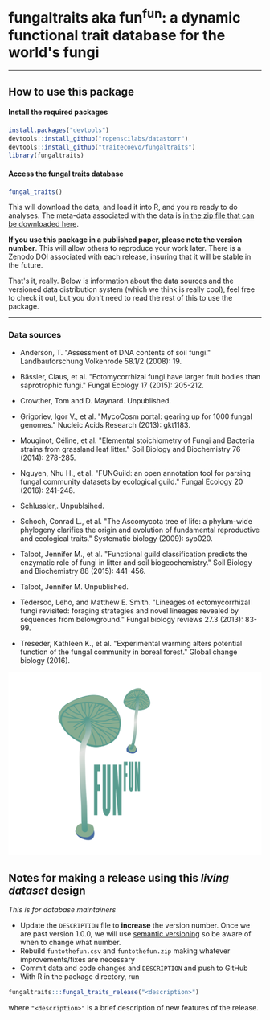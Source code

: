 # fungaltraits aka fun<sup>fun</sup>: a dynamic functional trait database for the world's fungi

-----------------------

## How to use this package

#### Install the required packages

```r
install.packages("devtools")
devtools::install_github("ropenscilabs/datastorr")
devtools::install_github("traitecoevo/fungaltraits")
library(fungaltraits)
```

#### Access the fungal traits database

```r
fungal_traits()
```
This will download the data, and load it into R, and you're ready to do analyses.  The meta-data associated with the data is [in the zip file that can be downloaded here](https://github.com/traitecoevo/fungaltraits/releases).  

**If you use this package in a published paper, please note the version number**.  This  will allow others to reproduce your work later.  There is a Zenodo DOI associated with each release, insuring that it will be stable in the future.  

That's it, really.  Below is information about the data sources and the versioned data distribution system (which we think is really cool), feel free to check it out, but you don't need to read the rest of this to use the package.  

----------------------

### Data sources

-   Anderson, T. "Assessment of DNA contents of soil fungi." Landbauforschung Volkenrode 58.1/2 (2008): 19.

-   Bässler, Claus, et al. "Ectomycorrhizal fungi have larger fruit bodies than saprotrophic fungi." Fungal Ecology 17 (2015): 205-212.

-   Crowther, Tom and D. Maynard. Unpublished.

-   Grigoriev, Igor V., et al. "MycoCosm portal: gearing up for 1000 fungal genomes." Nucleic Acids Research (2013): gkt1183.

-   Mouginot, Céline, et al. "Elemental stoichiometry of Fungi and Bacteria strains from grassland leaf litter." Soil Biology and Biochemistry 76 (2014): 278-285.

-   Nguyen, Nhu H., et al. "FUNGuild: an open annotation tool for parsing fungal community datasets by ecological guild." Fungal Ecology 20 (2016): 241-248.

-   Schlussler,. Unpublsihed.

-   Schoch, Conrad L., et al. "The Ascomycota tree of life: a phylum-wide phylogeny clarifies the origin and evolution of fundamental reproductive and ecological traits." Systematic biology (2009): syp020.

-   Talbot, Jennifer M., et al. "Functional guild classification predicts the enzymatic role of fungi in litter and soil biogeochemistry." Soil Biology and Biochemistry 88 (2015): 441-456.

-   Talbot, Jennifer M. Unpublished.

-   Tedersoo, Leho, and Matthew E. Smith. "Lineages of ectomycorrhizal fungi revisited: foraging strategies and novel lineages revealed by sequences from belowground." Fungal biology reviews 27.3 (2013): 83-99.

-   Treseder, Kathleen K., et al. "Experimental warming alters potential function of the fungal community in boreal forest." Global change biology (2016).

![](Logo_Natalie_edit.png)

## Notes for making a release using this *living dataset* design

*This is for database maintainers*

* Update the `DESCRIPTION` file to **increase** the version number.  Once we are past version 1.0.0, we will use [semantic versioning](http://semver.org/) so be aware of when to change what number.
* Rebuild `funtothefun.csv` and `funtothefun.zip` making whatever improvements/fixes are necessary
* Commit data and code changes and `DESCRIPTION` and push to GitHub
* With R in the package directory, run
```r
fungaltraits:::fungal_traits_release("<description>")
```
where `"<description>"` is a brief description of new features of the release.
